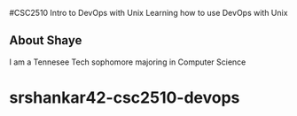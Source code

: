 #CSC2510 Intro to DevOps with Unix
Learning how to use DevOps with Unix

## About Shaye
I am a Tennesee Tech sophomore majoring in Computer Science
# srshankar42-csc2510-devops
